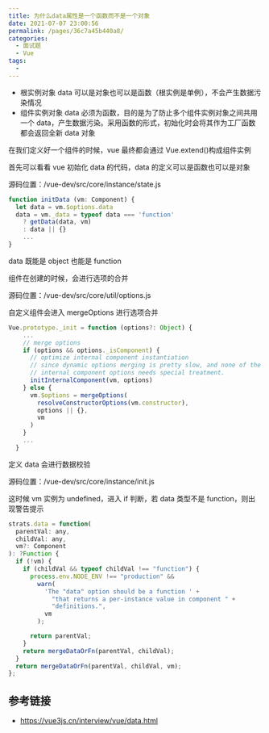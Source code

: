 ```yaml
---
title: 为什么data属性是一个函数而不是一个对象
date: 2021-07-07 23:00:56
permalink: /pages/36c7a45b440a8/
categories:
  - 面试题
  - Vue
tags:
  -
---
```


- 根实例对象 data 可以是对象也可以是函数（根实例是单例），不会产生数据污染情况
- 组件实例对象 data 必须为函数，目的是为了防止多个组件实例对象之间共用一个 data，产生数据污染。采用函数的形式，初始化时会将其作为工厂函数都会返回全新 data 对象

<!--more-->

在我们定义好一个组件的时候，vue 最终都会通过 Vue.extend()构成组件实例

首先可以看看 vue 初始化 data 的代码，data 的定义可以是函数也可以是对象

源码位置：/vue-dev/src/core/instance/state.js

```js
function initData (vm: Component) {
  let data = vm.$options.data
  data = vm._data = typeof data === 'function'
    ? getData(data, vm)
    : data || {}
    ...
}
```

data 既能是 object 也能是 function

组件在创建的时候，会进行选项的合并

源码位置：/vue-dev/src/core/util/options.js

自定义组件会进入 mergeOptions 进行选项合并

```js
Vue.prototype._init = function (options?: Object) {
    ...
    // merge options
    if (options && options._isComponent) {
      // optimize internal component instantiation
      // since dynamic options merging is pretty slow, and none of the
      // internal component options needs special treatment.
      initInternalComponent(vm, options)
    } else {
      vm.$options = mergeOptions(
        resolveConstructorOptions(vm.constructor),
        options || {},
        vm
      )
    }
    ...
  }
```

定义 data 会进行数据校验

源码位置：/vue-dev/src/core/instance/init.js

这时候 vm 实例为 undefined，进入 if 判断，若 data 类型不是 function，则出现警告提示

```js
strats.data = function(
  parentVal: any,
  childVal: any,
  vm?: Component
): ?Function {
  if (!vm) {
    if (childVal && typeof childVal !== "function") {
      process.env.NODE_ENV !== "production" &&
        warn(
          'The "data" option should be a function ' +
            "that returns a per-instance value in component " +
            "definitions.",
          vm
        );

      return parentVal;
    }
    return mergeDataOrFn(parentVal, childVal);
  }
  return mergeDataOrFn(parentVal, childVal, vm);
};
```

## 参考链接

- <https://vue3js.cn/interview/vue/data.html>
